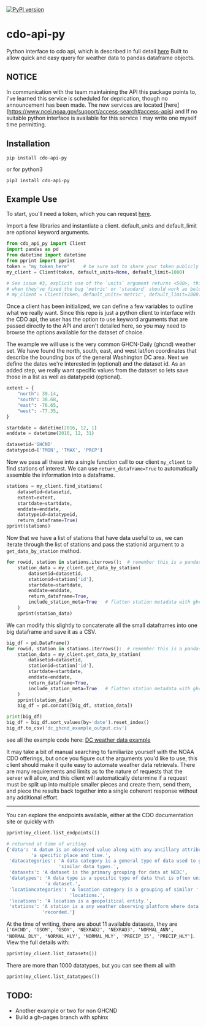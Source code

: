 [![PyPI version](https://badge.fury.io/py/cdo-api-py.svg)](https://badge.fury.io/py/cdo-api-py)

# cdo-api-py
Python interface to cdo api, which is described in full detail [here](https://www.ncdc.noaa.gov/cdo-web/webservices/v2#gettingStarted)
Built to allow quick and easy query for weather data to pandas dataframe objects.

## NOTICE
In communication with the team maintaining the API this package points to, I've learned this service 
is scheduled for deprication, though no announcement has been made. The new services are located [here]
(https://www.ncei.noaa.gov/support/access-search#access-apis) and If no suitable python 
interface is available for this service I may write one myself time permitting.

## Installation

```
pip install cdo-api-py
```
or for python3
```
pip3 install cdo-api-py
```

## Example Use

To start, you'll need a token, which you can request [here](https://www.ncdc.noaa.gov/cdo-web/token).

Import a few libraries and instantiate a client. default_units and default_limit are optional keyword arguments.
```python
from cdo_api_py import Client
import pandas as pd
from datetime import datetime
from pprint import pprint
token = "my_token_here"     # be sure not to share your token publicly
my_client = Client(token, default_units=None, default_limit=1000)

# See issue #3, explicit use of the `units` argument returns <500>, this is a bug in the API.
# when they've fixed the bug 'metric' or 'standard' should work as below:
# my_client = Client(token, default_units='metric', default_limit=1000)
```

Once a client has been initialized, we can define a few variables to outline what we really want.
Since this repo is just a python client to interface with the CDO api, the user has the option
to use keyword arguments that are passed directly to the API and aren't detailed here, so you
may need to browse the options available for the dataset of choice.

The example we will use is the very common GHCN-Daily (ghcnd) weather set. We have found
the north, south, east, and west lat/lon coordinates that describe the bounding box of the
general Washington DC area. Next we define the dates we're interested in (optional) and
the dataset id. As an added step, we really want specific values from the dataset so lets
save those in a list as well as datatypeid (optional).

```python
extent = {
    "north": 39.14,
    "south": 38.68,
    "east": -76.65,
    "west": -77.35,
}

startdate = datetime(2016, 12, 1)
enddate = datetime(2016, 12, 31)

datasetid='GHCND'
datatypeid=['TMIN', 'TMAX', 'PRCP']
```

Now we pass all these into a single function call to our client `my_client` to find stations of interest.
We can use `return_dataframe=True` to automatically assemble the information into a dataframe.
```python
stations = my_client.find_stations(
    datasetid=datasetid,
    extent=extent,
    startdate=startdate,
    enddate=enddate,
    datatypeid=datatypeid,
    return_dataframe=True)
pprint(stations)
```

Now that we have a list of stations that have data useful to us, we can iterate through
the list of stations and pass the stationid argument to a `get_data_by_station` method.
```python
for rowid, station in stations.iterrows():  # remember this is a pandas dataframe!
    station_data = my_client.get_data_by_station(
        datasetid=datasetid,
        stationid=station['id'],
        startdate=startdate,
        enddate=enddate,
        return_dataframe=True,
        include_station_meta=True   # flatten station metadata with ghcnd readings
    )
    pprint(station_data)
```

We can modify this slightly to concatenate all the small dataframes into one big dataframe
and save it as a CSV.
```python
big_df = pd.DataFrame()
for rowid, station in stations.iterrows():  # remember this is a pandas dataframe!
    station_data = my_client.get_data_by_station(
        datasetid=datasetid,
        stationid=station['id'],
        startdate=startdate,
        enddate=enddate,
        return_dataframe=True,
        include_station_meta=True   # flatten station metadata with ghcnd readings
    )
    pprint(station_data)
    big_df = pd.concat([big_df, station_data])

print(big_df)
big_df = big_df.sort_values(by='date').reset_index()
big_df.to_csv('dc_ghcnd_example_output.csv')
```

see all the example code here: [DC weather data example](docs/example/dc_weather_data.py)

It may take a bit of manual searching to familiarize yourself with the NOAA CDO offerings, but
once you figure out the arguments you'd like to use, this client should make it quite easy
to automate weather data retrievals. There are many requirements and limits as to the nature of
requests that the server will allow, and this client will automatically determine if a request
must be split up into multiple smaller pieces and create them, send them, and piece the
results back together into a single coherent response without any additional effort.

***

You can explore the endpoints available, either at the CDO documentation site or quickly with
```python
pprint(my_client.list_endpoints())

# returned at time of writing
{'data': 'A datum is an observed value along with any ancillary attributes at '
         'a specific place and time.',
 'datacategories': 'A data category is a general type of data used to group '
                   'similar data types.',
 'datasets': 'A dataset is the primary grouping for data at NCDC',
 'datatypes': 'A data type is a specific type of data that is often unique to '
              'a dataset.',
 'locationcategories': 'A location category is a grouping of similar '
                       'locations.',
 'locations': 'A location is a geopolitical entity.',
 'stations': 'A station is a any weather observing platform where data is '
             'recorded.'}
```

At the time of writing, there are about 11 available datasets, they are `['GHCND', 'GSOM', 'GSOY', 'NEXRAD2', 'NEXRAD3', 'NORMAL_ANN', 'NORMAL_DLY', 'NORMAL_HLY', 'NORMAL_MLY', 'PRECIP_15', 'PRECIP_HLY']`. View the full details with:
```python
pprint(my_client.list_datasets())
```

There are more than 1000 datatypes, but you can see them all with
```python
pprint(my_client.list_datatypes())
```


## TODO:
* Another example or two for non GHCND
* Build a gh-pages branch with sphinx
